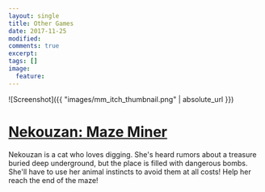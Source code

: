 ```yaml
---
layout: single
title: Other Games
date: 2017-11-25
modified:
comments: true
excerpt:
tags: []
image:
  feature:
---
```


![Screenshot]({{ "images/mm_itch_thumbnail.png" | absolute_url }})
# [Nekouzan: Maze Miner](https://www.goldbargames.com/nekouzan-maze-miner/)

​Nekouzan is a cat who loves digging. She's heard rumors about a treasure buried deep underground, but the place is filled with dangerous bombs. She'll have to use her animal instincts to avoid them at all costs! Help her reach the end of the maze!

